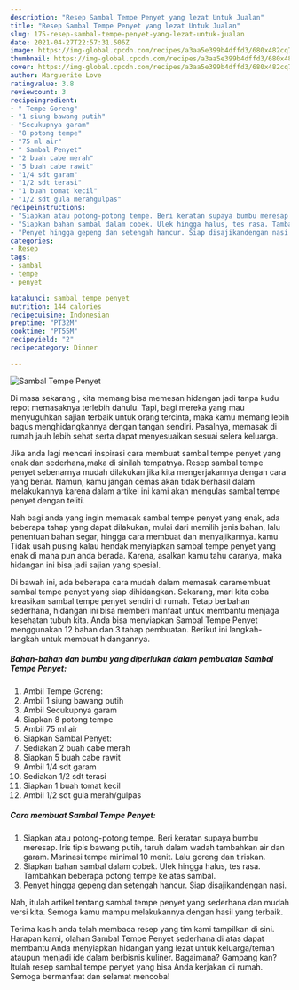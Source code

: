 ```yaml
---
description: "Resep Sambal Tempe Penyet yang lezat Untuk Jualan"
title: "Resep Sambal Tempe Penyet yang lezat Untuk Jualan"
slug: 175-resep-sambal-tempe-penyet-yang-lezat-untuk-jualan
date: 2021-04-27T22:57:31.506Z
image: https://img-global.cpcdn.com/recipes/a3aa5e399b4dffd3/680x482cq70/sambal-tempe-penyet-foto-resep-utama.jpg
thumbnail: https://img-global.cpcdn.com/recipes/a3aa5e399b4dffd3/680x482cq70/sambal-tempe-penyet-foto-resep-utama.jpg
cover: https://img-global.cpcdn.com/recipes/a3aa5e399b4dffd3/680x482cq70/sambal-tempe-penyet-foto-resep-utama.jpg
author: Marguerite Love
ratingvalue: 3.8
reviewcount: 3
recipeingredient:
- " Tempe Goreng"
- "1 siung bawang putih"
- "Secukupnya garam"
- "8 potong tempe"
- "75 ml air"
- " Sambal Penyet"
- "2 buah cabe merah"
- "5 buah cabe rawit"
- "1/4 sdt garam"
- "1/2 sdt terasi"
- "1 buah tomat kecil"
- "1/2 sdt gula merahgulpas"
recipeinstructions:
- "Siapkan atau potong-potong tempe. Beri keratan supaya bumbu meresap. Iris tipis bawang putih, taruh dalam wadah tambahkan air dan garam. Marinasi tempe minimal 10 menit. Lalu goreng dan tiriskan."
- "Siapkan bahan sambal dalam cobek. Ulek hingga halus, tes rasa. Tambahkan beberapa potong tempe ke atas sambal."
- "Penyet hingga gepeng dan setengah hancur. Siap disajikandengan nasi."
categories:
- Resep
tags:
- sambal
- tempe
- penyet

katakunci: sambal tempe penyet 
nutrition: 144 calories
recipecuisine: Indonesian
preptime: "PT32M"
cooktime: "PT55M"
recipeyield: "2"
recipecategory: Dinner

---
```



![Sambal Tempe Penyet](https://img-global.cpcdn.com/recipes/a3aa5e399b4dffd3/680x482cq70/sambal-tempe-penyet-foto-resep-utama.jpg)

Di masa  sekarang , kita memang bisa memesan hidangan jadi tanpa kudu repot memasaknya terlebih dahulu. Tapi, bagi mereka yang mau menyuguhkan sajian terbaik untuk orang tercinta, maka kamu memang lebih bagus menghidangkannya dengan tangan sendiri. Pasalnya, memasak di rumah jauh lebih sehat serta dapat menyesuaikan sesuai selera keluarga.

Jika anda lagi mencari inspirasi cara membuat sambal tempe penyet yang enak dan sederhana,maka di sinilah tempatnya. Resep sambal tempe penyet  sebenarnya mudah dilakukan jika kita mengerjakannya dengan cara yang benar. Namun, kamu jangan cemas akan tidak berhasil dalam melakukannya 
karena dalam artikel ini kami akan mengulas sambal tempe penyet dengan teliti.  



Nah bagi anda yang ingin memasak sambal tempe penyet yang enak, ada beberapa tahap yang dapat dilakukan, mulai dari memilih jenis bahan, lalu penentuan bahan segar, hingga cara membuat dan menyajikannya. kamu Tidak usah pusing kalau hendak menyiapkan sambal tempe penyet yang enak di mana pun anda berada. Karena, asalkan kamu  tahu caranya, maka hidangan ini bisa jadi sajian yang spesial.

Di bawah ini, ada beberapa cara mudah dalam memasak caramembuat sambal tempe penyet yang siap dihidangkan. Sekarang, mari kita coba kreasikan sambal tempe penyet sendiri di rumah. Tetap berbahan sederhana, hidangan ini bisa memberi manfaat untuk membantu menjaga kesehatan tubuh kita. Anda bisa menyiapkan Sambal Tempe Penyet menggunakan 12 bahan dan 3 tahap pembuatan. Berikut ini langkah-langkah untuk membuat hidangannya.

<!--inarticleads1-->

##### Bahan-bahan dan bumbu yang diperlukan dalam pembuatan Sambal Tempe Penyet:

1. Ambil  Tempe Goreng:
1. Ambil 1 siung bawang putih
1. Ambil Secukupnya garam
1. Siapkan 8 potong tempe
1. Ambil 75 ml air
1. Siapkan  Sambal Penyet:
1. Sediakan 2 buah cabe merah
1. Siapkan 5 buah cabe rawit
1. Ambil 1/4 sdt garam
1. Sediakan 1/2 sdt terasi
1. Siapkan 1 buah tomat kecil
1. Ambil 1/2 sdt gula merah/gulpas




<!--inarticleads2-->

##### Cara membuat Sambal Tempe Penyet:

1. Siapkan atau potong-potong tempe. Beri keratan supaya bumbu meresap. Iris tipis bawang putih, taruh dalam wadah tambahkan air dan garam. Marinasi tempe minimal 10 menit. Lalu goreng dan tiriskan.
1. Siapkan bahan sambal dalam cobek. Ulek hingga halus, tes rasa. Tambahkan beberapa potong tempe ke atas sambal.
1. Penyet hingga gepeng dan setengah hancur. Siap disajikandengan nasi.




Nah, itulah artikel tentang  sambal tempe penyet  yang sederhana dan mudah versi kita. Semoga kamu mampu melakukannya dengan hasil yang terbaik. 

Terima kasih anda telah membaca resep yang tim kami tampilkan di sini. Harapan kami, olahan  Sambal Tempe Penyet sederhana di atas dapat membantu Anda menyiapkan hidangan yang lezat untuk keluarga/teman ataupun menjadi ide dalam berbisnis kuliner. Bagaimana? Gampang kan? Itulah resep sambal tempe penyet yang bisa Anda kerjakan di rumah. Semoga bermanfaat dan selamat mencoba!

